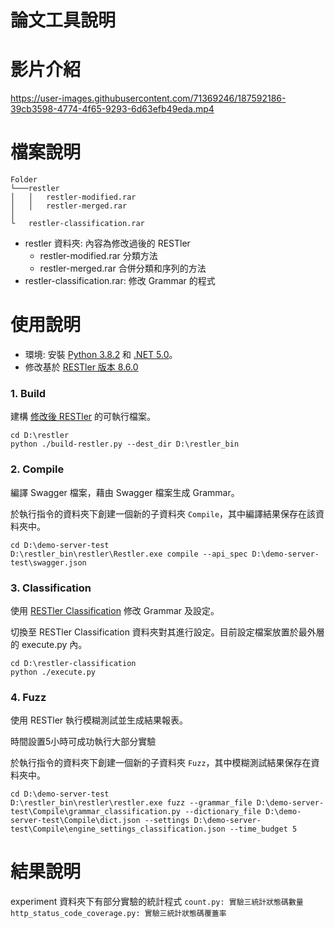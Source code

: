 論文工具說明
===

# 影片介紹

https://user-images.githubusercontent.com/71369246/187592186-39cb3598-4774-4f65-9293-6d63efb49eda.mp4

# 檔案說明
```
Folder
└───restler
│   │   restler-modified.rar
│   │   restler-merged.rar
│
└   restler-classification.rar
```

- restler 資料夾: 內容為修改過後的 RESTler
    - restler-modified.rar 分類方法
    - restler-merged.rar 合併分類和序列的方法
- restler-classification.rar: 修改 Grammar 的程式

# 使用說明

- 環境: 安裝 [Python 3.8.2](https://www.python.org/downloads/) 和 [.NET 5.0](https://dotnet.microsoft.com/en-us/download/dotnet/5.0)。
- 修改基於 [RESTler 版本 8.6.0](https://github.com/microsoft/restler-fuzzer/tree/v8.6.0)

### 1. Build

建構 [修改後 RESTler](https://github.com/109598065/restler-modified) 的可執行檔案。

```=
cd D:\restler
python ./build-restler.py --dest_dir D:\restler_bin
```
### 2. Compile
編譯 Swagger 檔案，藉由 Swagger 檔案生成 Grammar。

於執行指令的資料夾下創建一個新的子資料夾 ```Compile```，其中編譯結果保存在該資料夾中。

```=
cd D:\demo-server-test
D:\restler_bin\restler\Restler.exe compile --api_spec D:\demo-server-test\swagger.json
```

### 3. Classification
使用 [RESTler Classification](https://github.com/109598065/restler-classification) 修改 Grammar 及設定。

切換至 RESTler Classification 資料夾對其進行設定。目前設定檔案放置於最外層的 execute.py 內。

```=
cd D:\restler-classification
python ./execute.py
```
### 4. Fuzz
使用 RESTler 執行模糊測試並生成結果報表。

時間設置5小時可成功執行大部分實驗

於執行指令的資料夾下創建一個新的子資料夾 ```Fuzz```，其中模糊測試結果保存在資料夾中。

```=
cd D:\demo-server-test
D:\restler_bin\restler\restler.exe fuzz --grammar_file D:\demo-server-test\Compile\grammar_classification.py --dictionary_file D:\demo-server-test\Compile\dict.json --settings D:\demo-server-test\Compile\engine_settings_classification.json --time_budget 5
```

# 結果說明
experiment 資料夾下有部分實驗的統計程式
```count.py: 實驗三統計狀態碼數量```
```http_status_code_coverage.py: 實驗三統計狀態碼覆蓋率```
